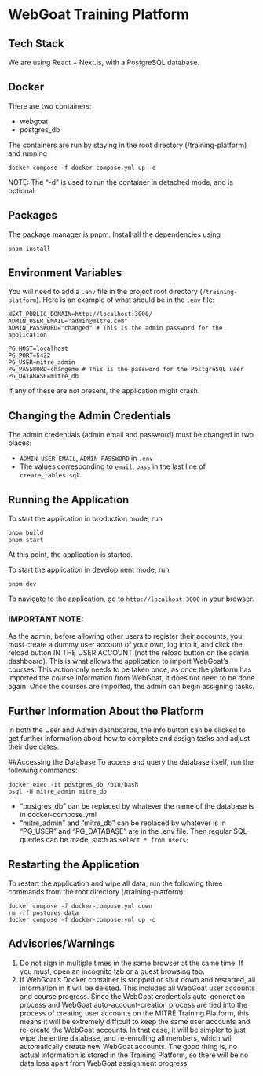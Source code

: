 # WebGoat Training Platform

## Tech Stack
We are using React + Next.js, with a PostgreSQL database.

## Docker
There are two containers:
- webgoat
- postgres_db

The containers are run by staying in the root directory (/training-platform) and running 
```
docker compose -f docker-compose.yml up -d
```
NOTE: The “-d” is used to run the container in detached mode, and is optional.

## Packages
The package manager is pnpm. Install all the dependencies using
```
pnpm install
```

## Environment Variables
You will need to add a `.env` file in the project root directory (`/training-platform`).
Here is an example of what should be in the `.env` file: 

```
NEXT_PUBLIC_DOMAIN=http://localhost:3000/
ADMIN_USER_EMAIL="admin@mitre.com"
ADMIN_PASSWORD="changed" # This is the admin password for the application

PG_HOST=localhost
PG_PORT=5432
PG_USER=mitre_admin
PG_PASSWORD=changeme # This is the password for the PostgreSQL user
PG_DATABASE=mitre_db
```

If any of these are not present, the application might crash.

## Changing the Admin Credentials
The admin credentials (admin email and password) must be changed in two places:
- `ADMIN_USER_EMAIL`, `ADMIN_PASSWORD` in `.env`
- The values corresponding to `email`, `pass` in the last line of `create_tables.sql`. 

## Running the Application
To start the application in production mode, run
```
pnpm build
pnpm start
```
At this point, the application is started.

To start the application in development mode, run
```
pnpm dev
```

To navigate to the application, go to `http://localhost:3000` in your browser.

### IMPORTANT NOTE:

As the admin, before allowing other users to register their accounts, you must create a dummy user account of your own, log into it, and click the reload button IN THE USER ACCOUNT (not the reload button on the admin dashboard). This is what allows the application to import WebGoat’s courses. This action only needs to be taken once, as once the platform has imported the course information from WebGoat, it does not need to be done again. Once the courses are imported, the admin can begin assigning tasks.


## Further Information About the Platform
In both the User and Admin dashboards, the info button can be clicked to get further information about how to complete and assign tasks and adjust their due dates.

##Accessing the Database
To access and query the database itself, run the following commands:
```
docker exec -it postgres_db /bin/bash
psql -U mitre_admin mitre_db
```
- “postgres_db” can be replaced by whatever the name of the database is in docker-compose.yml
- “mitre_admin” and “mitre_db” can be replaced by whatever is in “PG_USER” and “PG_DATABASE” are in the .env file.
Then regular SQL queries can be made, such as `select * from users;`

## Restarting the Application
To restart the application and wipe all data, run the following three commands from the root directory (/training-platform):
```
docker compose -f docker-compose.yml down
rm -rf postgres_data
docker compose -f docker-compose.yml up -d
```

## Advisories/Warnings
1. Do not sign in multiple times in the same browser at the same time. If you must, open an incognito tab or a guest browsing tab.
2. If WebGoat’s Docker container is stopped or shut down and restarted, all information in it will be deleted. This includes all WebGoat user accounts and course progress. Since the WebGoat credentials auto-generation process and WebGoat auto-account-creation process are tied into the process of creating user accounts on the MITRE Training Platform, this means it will be extremely difficult to keep the same user accounts and re-create the WebGoat accounts. In that case, it will be simpler to just wipe the entire database, and re-enrolling all members, which will automatically create new WebGoat accounts. The good thing is, no actual information is stored in the Training Platform, so there will be no data loss apart from WebGoat assignment progress.
